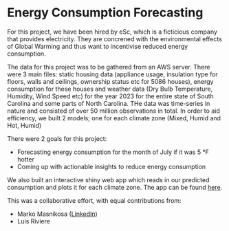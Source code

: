 # Energy Consumption Forecasting

For this project, we have been hired by eSc, which is a ficticious company that provides electricity. They are concrened with the environmental effects of Global Warming and thus want to incentivise reduced energy consumption. 

The data for this project was to be gathered from an AWS server. There were 3 main files: static housing data (appliance usage, insulation type for floors, walls and ceilings, ownership status etc for 5086 houses), energy consumption for these houses and weather data (Dry Bulb Temperature, Humidity, Wind Speed etc) for the year 2023 for the entire state of South Carolina and some parts of North Carolina. THe data was time-series in nature and consisted of over 50 million observations in total. In order to aid efficiency, we built 2 models; one for each climate zone (Mixed, Humid and Hot, Humid)

There were 2 goals for this project: 
* Forecasting energy consumption for the month of July if it was 5 °F hotter
* Coming up with actionable insights to reduce energy consumption

We also built an interactive shiny web app which reads in our predicted consumption and plots it for each climate zone. The app can be found [here](https://ishaan-lodhi.shinyapps.io/Project_App/).

This was a collaborative effort, with equal contributions from: 
* Marko Masnikosa ([LinkedIn](linkedin.com/in/marko-masnikosa))
* Luis Riviere
